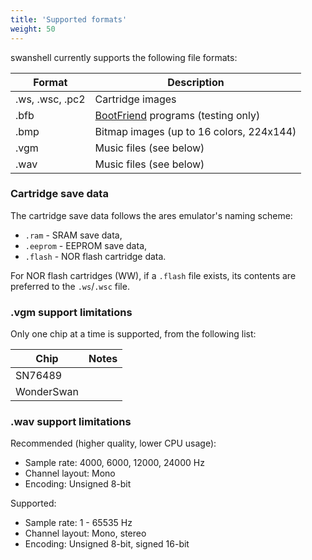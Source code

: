 ```yaml
---
title: 'Supported formats'
weight: 50
---
```


swanshell currently supports the following file formats:

| Format | Description |
| ------ | ----------- |
| .ws, .wsc, .pc2 | Cartridge images |
| .bfb | [BootFriend](https://wiki.asie.pl/doku.php?id=project:homebrew:wsbootfriend) programs (testing only) |
| .bmp | Bitmap images (up to 16 colors, 224x144) |
| .vgm | Music files (see below) |
| .wav | Music files (see below) |

### Cartridge save data

The cartridge save data follows the ares emulator's naming scheme:

- `.ram` - SRAM save data,
- `.eeprom` - EEPROM save data,
- `.flash` - NOR flash cartridge data.

For NOR flash cartridges (WW), if a `.flash` file exists, its contents are preferred to the `.ws`/`.wsc` file.

### .vgm support limitations

Only one chip at a time is supported, from the following list:

| Chip | Notes |
| ---- | ----- |
| SN76489 | |
| WonderSwan | |

### .wav support limitations

Recommended (higher quality, lower CPU usage):

- Sample rate: 4000, 6000, 12000, 24000 Hz
- Channel layout: Mono
- Encoding: Unsigned 8-bit

Supported:

- Sample rate: 1 - 65535 Hz
- Channel layout: Mono, stereo
- Encoding: Unsigned 8-bit, signed 16-bit
